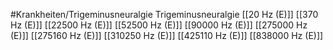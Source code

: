 #Krankheiten/Trigeminusneuralgie
Trigeminusneuralgie
[[20 Hz (E)]]
[[370 Hz (E)]]
[[22500 Hz (E)]]
[[52500 Hz (E)]]
[[90000 Hz (E)]]
[[275000 Hz (E)]]
[[275160 Hz (E)]]
[[310250 Hz (E)]]
[[425110 Hz (E)]]
[[838000 Hz (E)]]